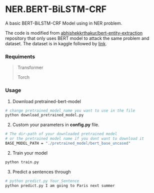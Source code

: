 # NER.BERT-BiLSTM-CRF
 
A basic BERT-BiLSTM-CRF Model using in NER problem.

The code is modified from [abhishekkrthakur/bert-entity-extraction](https://github.com/abhishekkrthakur/bert-entity-extraction) repository that only uses BERT model to attack the same problem and dataset.
The dataset is in kaggle followed by [link](https://www.kaggle.com/abhinavwalia95/entity-annotated-corpus). 


### Requiments
> Transformer
>
> Torch


### Usage
1. Download pretrained-bert-model
```bash
# change pretrained_model_name you want to use in the file
python download_pretrained_model.py
```  

2. Custom your parameters in **config.py** file.
```bash
# The dir-path of your downloaded pretrained model 
# or the pretrained model name if you dont want to download it
BASE_MODEL_PATH = "./pretrained_model/bert_base_uncased"
```

2. Train your model
```bash
python train.py
```  

3. Predict a sentences through
```bash
# python predict.py Your_Sentence
python predict.py I am going to Paris next summer
```
